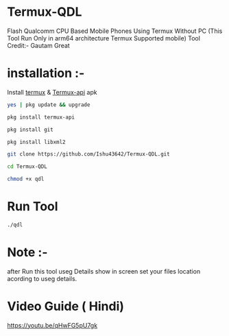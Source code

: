 # Termux-QDL
Flash Qualcomm CPU Based Mobile Phones Using Termux Without PC
(This Tool Run Only in arm64 architecture Termux Supported mobile)
Tool Credit:- Gautam Great

# installation :- 

Install [termux](https://f-droid.org/repo/com.termux_118.apk) & [Termux-api](https://f-droid.org/repo/com.termux.api_51.apk) apk
```bash
yes | pkg update && upgrade
```
```bash
pkg install termux-api
```
```bash
pkg install git
```
```bash
pkg install libxml2
```
```bash
git clone https://github.com/Ishu43642/Termux-QDL.git
```
```bash
cd Termux-QDL
```
```bash
chmod +x qdl
```

# Run Tool
```bash
./qdl
```

# Note :-
after Run this tool useg Details show in screen set your files location acording to useg details.

# Video Guide ( Hindi)
https://youtu.be/qHwFG5pU7gk
